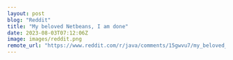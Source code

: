 ```yaml
---
layout: post
blog: "Reddit"
title: "My beloved Netbeans, I am done"
date: 2023-08-03T07:12:06Z
image: images/reddit.png
remote_url: "https://www.reddit.com/r/java/comments/15gwvu7/my_beloved_netbeans_i_am_done/"
---
```

